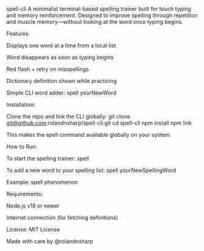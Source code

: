 spell-cli
A minimalist terminal-based spelling trainer built for touch typing and memory reinforcement. Designed to improve spelling through repetition and muscle memory—without looking at the word once typing begins.

Features:

Displays one word at a time from a local list

Word disappears as soon as typing begins

Red flash + retry on misspellings

Dictionary definition shown while practicing

Simple CLI word adder: spell yourNewWord

Installation:

Clone the repo and link the CLI globally: git clone git@github.com:rolandnsharp/spell-cli.git cd spell-cli npm install npm link

This makes the spell command available globally on your system.

How to Run:

To start the spelling trainer: spell

To add a new word to your spelling list: spell yourNewSpellingWord

Example: spell phenomenon

Requirements:

Node.js v18 or newer

Internet connection (for fetching definitions)

License: MIT License

Made with care by @rolandnsharp
